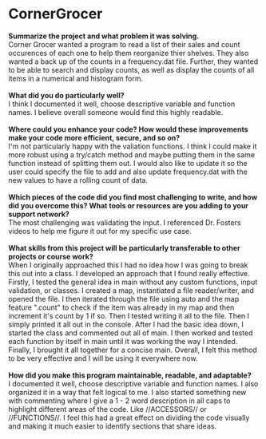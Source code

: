 # CornerGrocer

<b>Summarize the project and what problem it was solving.</b> <br>
  Corner Grocer wanted a program to read a list of their sales and count occurences of each one to help them reorganize thier shelves. They also wanted a back up of the counts in a frequency.dat file. Further,
  they wanted to be able to search and display counts, as well as display the counts of all items in a numerical and histogram form. <br> <br>
<b>What did you do particularly well?</b> <br>
  I think I documented it well, choose descriptive variable and function names. I believe overall someone would find this highly readable.
<br><br>
<b>Where could you enhance your code? How would these improvements make your code more efficient, secure, and so on?</b> <br>
  I'm not particularly happy with the valiation functions. I think I could make it more robust using a try/catch method and maybe putting them in the same function instead of splitting them out. 
  I would also like to update it so the user could specify the file to add and also update frequency.dat with the new values to have a rolling count of data.
<br><br>
<b>Which pieces of the code did you find most challenging to write, and how did you overcome this? What tools or resources are you adding to your support network?</b> <br>
  The most challenging was validating the input. I referenced Dr. Fosters videos to help me figure it out for my specific use case.
<br><br>
<b>What skills from this project will be particularly transferable to other projects or course work?</b> <br>
  When I originally approached this I had no idea how I was going to break this out into a class. I developed an approach that I found really effective. Firstly, I tested the general idea in main without any custom functions, input validation, or classes. 
  I created a map, instantiated a file reader/writer, and opened the file. I then iterated through the file using auto and the map feature ".count" to check if the item was already in my map and then increment it's count by 1 if so. Then I tested writing it all to the file.
  Then I simply printed it all out in the console. After I had the basic idea down, I started the class and commented out all of main. I then worked and tested each function by itself in main until it was working the way I intended. Finally, I brought it all together for a concise main.
  Overall, I felt this method to be very effective and I will be using it everywhere now.
<br><br>
<b>How did you make this program maintainable, readable, and adaptable? </b><br>
  I documented it well, choose descriptive variable and function names. I also organized it in a way that felt logical to me. I also started something new with commenting where I give a 1 - 2 word description in all caps to highlight different areas of the code. Like //ACCESSORS// or //FUNCTIONS//. 
  I feel this had a great effect on dividing the code visually and making it much easier to identify sections that share ideas. 
<br><br>
